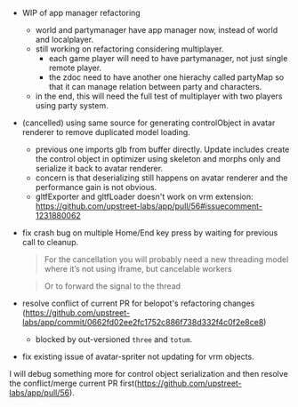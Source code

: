 - WIP of app manager refactoring
  - world and partymanager have app manager now, instead of world and localplayer.
  - still working on refactoring considering multiplayer.
    - each game player will need to have partymanager, not just single remote player.
    - the zdoc need to have another one hierachy called partyMap so that it can manage relation between party and characters.
  - in the end, this will need the full test of multiplayer with two players using party system.

- (cancelled) using same source for generating controlObject in avatar renderer to remove duplicated model loading.
  - previous one imports glb from buffer directly. Update includes create the control object in optimizer using skeleton and morphs only and serialize it back to avatar renderer.
  - concern is that deserializing still happens on avatar renderer and the performance gain is not obvious.
  - gltfExporter and gltfLoader doesn't work on vrm extension: https://github.com/upstreet-labs/app/pull/56#issuecomment-1231880062

- fix crash bug on multiple Home/End key press by waiting for previous call to cleanup.
  > For the cancellation you will probably need a new threading model where it’s not using iframe, but cancelable workers

  > Or to forward the signal to the thread

- resolve conflict of current PR for belopot's refactoring changes (https://github.com/upstreet-labs/app/commit/0662fd02ee2fc1752c886f738d332f4c0f2e8ce8)
  - blocked by out-versioned `three` and `totum`.

- fix existing issue of avatar-spriter not updating for vrm objects.

I will debug something more for control object serialization and then resolve the conflict/merge current PR first(https://github.com/upstreet-labs/app/pull/56).

